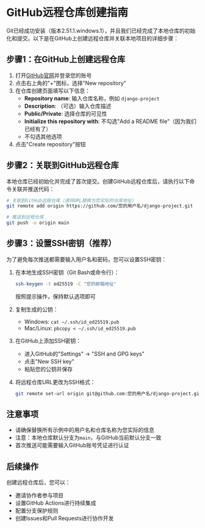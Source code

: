 # GitHub远程仓库创建指南

Git已经成功安装（版本2.51.1.windows.1），并且我们已经完成了本地仓库的初始化和提交。以下是在GitHub上创建远程仓库并关联本地项目的详细步骤：

## 步骤1：在GitHub上创建远程仓库

1. 打开[GitHub官网](https://github.com)并登录您的账号
2. 点击右上角的"+"图标，选择"New repository"
3. 在仓库创建页面填写以下信息：
   - **Repository name**: 输入仓库名称，例如 `django-project`
   - **Description**: （可选）输入仓库描述
   - **Public/Private**: 选择仓库的可见性
   - **Initialize this repository with**: 不勾选"Add a README file"（因为我们已经有了）
   - 不勾选其他选项
4. 点击"Create repository"按钮

## 步骤2：关联到GitHub远程仓库

本地仓库已经初始化并完成了首次提交。创建GitHub远程仓库后，请执行以下命令关联并推送代码：

```bash
# 关联到GitHub远程仓库（请将URL替换为您实际的仓库地址）
git remote add origin https://github.com/您的用户名/django-project.git

# 推送到远程仓库
git push -u origin main
```

## 步骤3：设置SSH密钥（推荐）

为了避免每次推送都需要输入用户名和密码，您可以设置SSH密钥：

1. 在本地生成SSH密钥（Git Bash或命令行）：
   ```bash
   ssh-keygen -t ed25519 -C "您的邮箱地址"
   ```
   按照提示操作，保持默认选项即可

2. 复制生成的公钥：
   - Windows: `cat ~/.ssh/id_ed25519.pub`
   - Mac/Linux: `pbcopy < ~/.ssh/id_ed25519.pub`

3. 在GitHub上添加SSH密钥：
   - 进入GitHub的"Settings" → "SSH and GPG keys"
   - 点击"New SSH key"
   - 粘贴您的公钥并保存

4. 将远程仓库URL更改为SSH格式：
   ```bash
   git remote set-url origin git@github.com:您的用户名/django-project.git
   ```

## 注意事项

- 请确保替换所有示例中的用户名和仓库名称为您实际的信息
- 注意：本地仓库默认分支为`main`，与GitHub当前默认分支一致
- 首次推送可能需要输入GitHub账号凭证进行认证

## 后续操作

创建远程仓库后，您可以：
- 邀请协作者参与项目
- 设置GitHub Actions进行持续集成
- 配置分支保护规则
- 创建Issues和Pull Requests进行协作开发